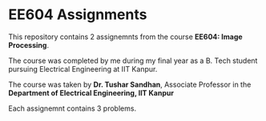 # EE604 Assignments

This repository contains 2 assignemnts from the course **EE604: Image Processing**. 

The course was completed by me during my final year as a B. Tech student pursuing Electrical Engineering at IIT Kanpur.   

The course was taken by **Dr. Tushar Sandhan**, Associate Professor in the **Department of Electrical Engineering, IIT Kanpur**

Each assignemnt contains 3 problems.